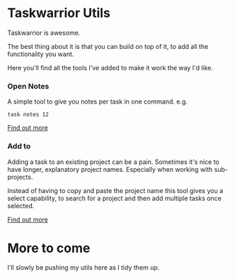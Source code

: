 # Taskwarrior Utils

Taskwarrior is awesome.

The best thing about it is that you can build on top of it, to add all the functionality you want.

Here you'll find all the tools I've added to make it work the way I'd like.

### Open Notes
A simple tool to give you notes per task in one command. e.g.
```
task notes 12
```
[Find out more](./open_notes/)

### Add to
Adding a task to an existing project can be a pain. Sometimes it's nice to have longer, explanatory project names.
Especially when working with sub-projects.

Instead of having to copy and paste the project name this tool gives you a select capability, to search for a project
and then add multiple tasks once selected.

[Find out more](taskaddto/)

# More to come
I'll slowly be pushing my utils here as I tidy them up.
